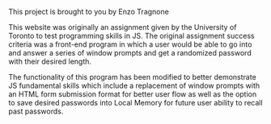 This project is brought to you by Enzo Tragnone

This website was originally an assignment given by the University of Toronto to test programming skills in JS. The original assignment success criteria was a front-end program in which a user would be able to go into and answer a series of window prompts and get a randomized password with their desired length.

The functionality of this program has been modified to better demonstrate JS fundamental skills which include a replacement of window prompts with an HTML form submission format for better user flow as well as the option to save desired passwords into Local Memory for future user ability to recall past passwords.